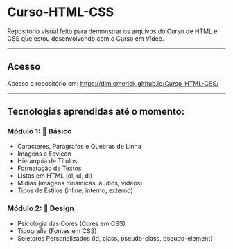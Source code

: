 # Curso-HTML-CSS
 Repositório visual feito para demonstrar os arquivos do Curso de HTML e CSS que estou desenvolvendo com o Curso em Vídeo.
___
## Acesso
Acesse o repositório em: https://dimiemerick.github.io/Curso-HTML-CSS/
___
## Tecnologias aprendidas até o momento:
### Módulo 1: 📝 Básico
* Caracteres, Parágrafos e Quebras de Linha
* Imagens e Favicon
* Hierarquia de Títulos
* Formatação de Textos
* Listas em HTML (ol, ul, dl)
* Mídias (imagens dinâmicas, áudios, vídeos)
* Tipos de Estilos (inline, interno, externo)
### Módulo 2: 🎨 Design
* Psicologia das Cores (Cores em CSS)
* Tipografia (Fontes em CSS)
* Seletores Personalizados (id, class, pseudo-class, pseudo-element)
